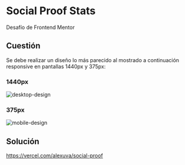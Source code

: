 # Social Proof Stats
Desafío de Frontend Mentor

## Cuestión
Se debe realizar un diseño lo más parecido al mostrado a continuación responsive en pantallas 1440px y 375px:

### 1440px
![desktop-design](https://user-images.githubusercontent.com/16647012/160021804-8945dc9f-1076-420d-99e9-841aa055a0d6.jpg)

### 375px
![mobile-design](https://user-images.githubusercontent.com/16647012/160021816-4673cf73-c248-4265-8d75-59b938660ea3.jpg)

## Solución
https://vercel.com/alexuva/social-proof

